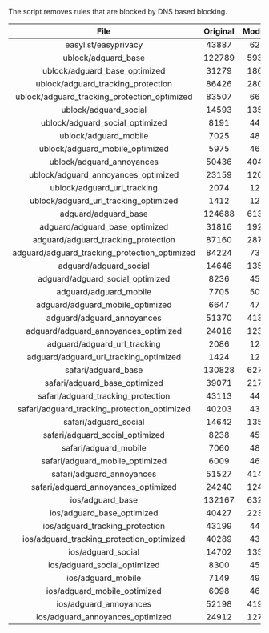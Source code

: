 The script removes rules that are blocked by DNS based blocking.


| File | Original | Modified |
|:----:|:-----:|:-----:|
| easylist/easyprivacy | 43887 | 6219 |
| ublock/adguard_base | 122789 | 59339 |
| ublock/adguard_base_optimized | 31279 | 18685 |
| ublock/adguard_tracking_protection | 86426 | 28028 |
| ublock/adguard_tracking_protection_optimized | 83507 | 6680 |
| ublock/adguard_social | 14593 | 13516 |
| ublock/adguard_social_optimized | 8191 | 4489 |
| ublock/adguard_mobile | 7025 | 4856 |
| ublock/adguard_mobile_optimized | 5975 | 4629 |
| ublock/adguard_annoyances | 50436 | 40477 |
| ublock/adguard_annoyances_optimized | 23159 | 12016 |
| ublock/adguard_url_tracking | 2074 | 1232 |
| ublock/adguard_url_tracking_optimized | 1412 | 1227 |
| adguard/adguard_base | 124688 | 61341 |
| adguard/adguard_base_optimized | 31816 | 19259 |
| adguard/adguard_tracking_protection | 87160 | 28711 |
| adguard/adguard_tracking_protection_optimized | 84224 | 7321 |
| adguard/adguard_social | 14646 | 13577 |
| adguard/adguard_social_optimized | 8236 | 4533 |
| adguard/adguard_mobile | 7705 | 5036 |
| adguard/adguard_mobile_optimized | 6647 | 4798 |
| adguard/adguard_annoyances | 51370 | 41334 |
| adguard/adguard_annoyances_optimized | 24016 | 12398 |
| adguard/adguard_url_tracking | 2086 | 1242 |
| adguard/adguard_url_tracking_optimized | 1424 | 1237 |
| safari/adguard_base | 130828 | 62777 |
| safari/adguard_base_optimized | 39071 | 21796 |
| safari/adguard_tracking_protection | 43113 | 4474 |
| safari/adguard_tracking_protection_optimized | 40203 | 4381 |
| safari/adguard_social | 14642 | 13567 |
| safari/adguard_social_optimized | 8238 | 4523 |
| safari/adguard_mobile | 7060 | 4898 |
| safari/adguard_mobile_optimized | 6009 | 4661 |
| safari/adguard_annoyances | 51527 | 41423 |
| safari/adguard_annoyances_optimized | 24240 | 12466 |
| ios/adguard_base | 132167 | 63294 |
| ios/adguard_base_optimized | 40427 | 22315 |
| ios/adguard_tracking_protection | 43199 | 4482 |
| ios/adguard_tracking_protection_optimized | 40289 | 4389 |
| ios/adguard_social | 14702 | 13599 |
| ios/adguard_social_optimized | 8300 | 4537 |
| ios/adguard_mobile | 7149 | 4937 |
| ios/adguard_mobile_optimized | 6098 | 4697 |
| ios/adguard_annoyances | 52198 | 41990 |
| ios/adguard_annoyances_optimized | 24912 | 12748 |